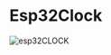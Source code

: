 # Esp32Clock
![esp32CLOCK](https://github.com/RafaelBrandaoBastos/Esp32Clock/assets/72472711/8a1200dd-1732-4586-b7e9-6fc522c3b750)
